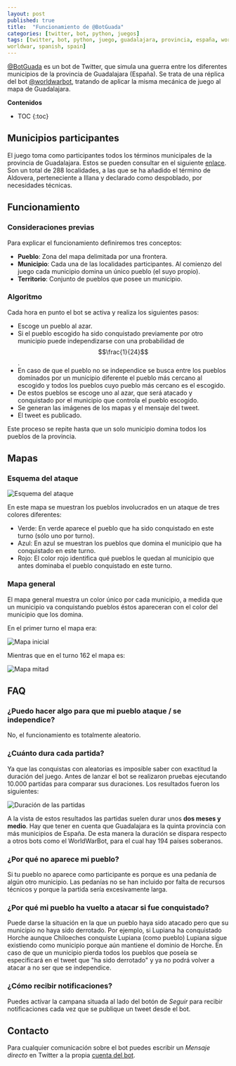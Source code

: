 ```yaml
---
layout: post
published: true
title:  "Funcionamiento de @BotGuada"
categories: [twitter, bot, python, juegos]
tags: [twitter, bot, python, juego, guadalajara, provincia, españa, worldwarbot,
worldwar, spanish, spain]
---
```


[@BotGuada][1] es un bot de Twitter, que simula una guerra entre los diferentes municipios de la provincia de Guadalajara (España). Se trata de una réplica del bot [@worldwarbot][2], tratando de aplicar la misma mecánica de juego al mapa de Guadalajara.

**Contenidos**
* TOC
{:toc}

## Municipios participantes

El juego toma como participantes todos los términos municipales de la provincia de Guadalajara. Estos se pueden consultar en el siguiente [enlace][3]. Son un total de 288 localidades, a las que se ha añadido el término de Aldovera, perteneciente a Illana y declarado como despoblado, por necesidades técnicas.

## Funcionamiento

### Consideraciones previas

Para explicar el funcionamiento definiremos tres conceptos:

* **Pueblo**: Zona del mapa delimitada por una frontera.
* **Municipio**: Cada una de las localidades participantes. Al comienzo del juego cada municipio domina un único pueblo (el suyo propio).
* **Territorio**: Conjunto de pueblos que posee un municipio.

### Algoritmo

Cada hora en punto el bot se activa y realiza los siguientes pasos:

* Escoge un pueblo al azar.
* Si el pueblo escogido ha sido conquistado previamente por otro municipio puede independizarse con una probabilidad de $$\frac{1}{24}$$.
* En caso de que el pueblo no se independice se busca entre los pueblos dominados por un municipio diferente el pueblo más cercano al escogido y todos los pueblos cuyo pueblo más cercano es el escogido.
* De estos pueblos se escoge uno al azar, que será atacado y conquistado por el municipio que controla el pueblo escogido.
* Se generan las imágenes de los mapas y el mensaje del tweet.
* El tweet es publicado.

Este proceso se repite hasta que un solo municipio domina todos los pueblos de la provincia.

## Mapas

### Esquema del ataque

![Esquema del ataque](/assets/GuadaBot-Funcionamiento/esquema.png)

En este mapa se muestran los pueblos involucrados en un ataque de tres colores diferentes:

* Verde: En verde aparece el pueblo que ha sido conquistado en este turno (sólo uno por turno).
* Azul: En azul se muestran los pueblos que domina el municipio que ha conquistado en este turno.
* Rojo: El color rojo identifica qué pueblos le quedan al municipio que antes dominaba el pueblo conquistado en este turno.

### Mapa general

El mapa general muestra un color único por cada municipio, a medida que un municipio va conquistando pueblos éstos apareceran con el color del municipio que los domina.

En el primer turno el mapa era:

![Mapa inicial](/assets/GuadaBot-Funcionamiento/inicial.png)

Mientras que en el turno 162 el mapa es:

![Mapa mitad](/assets/GuadaBot-Funcionamiento/general.png)

## FAQ

### ¿Puedo hacer algo para que mi pueblo ataque / se independice?

No, el funcionamiento es totalmente aleatorio.

### ¿Cuánto dura cada partida?

Ya que las conquistas con aleatorias es imposible saber con exactitud la duración del juego. Antes de lanzar el bot se realizaron pruebas ejecutando 10.000 partidas para comparar sus duraciones. Los resultados fueron los siguientes:

![Duración de las partidas](/assets/GuadaBot-Funcionamiento/stats.jpeg)

A la vista de estos resultados las partidas suelen durar unos **dos meses y medio**. Hay que tener en cuenta que Guadalajara es la quinta provincia con más municipios de España. De esta manera la duración se dispara respecto a otros bots como el WorldWarBot, para el cual hay 194 países soberanos.

### ¿Por qué no aparece mi pueblo?

Si tu pueblo no aparece como participante es porque es una pedanía de algún otro municipio. Las pedanías no se han incluido por falta de recursos técnicos y porque la partida sería excesivamente larga.

### ¿Por qué mi pueblo ha vuelto a atacar si fue conquistado?

Puede darse la situación en la que un pueblo haya sido atacado pero que su municipio no haya sido derrotado. Por ejemplo, si Lupiana ha conquistado Horche aunque Chiloeches conquiste Lupiana (como pueblo) Lupiana sigue existiendo como municipio porque aún mantiene el dominio de Horche. En caso de que un municipio pierda todos los pueblos que poseía se especificará en el tweet que "ha sido derrotado" y ya no podrá volver a atacar a no ser que se independice.

### ¿Cómo recibir notificaciones?

Puedes activar la campana situada al lado del botón de *Seguir* para recibir notificaciones cada vez que se publique un tweet desde el bot.

## Contacto

Para cualquier comunicación sobre el bot puedes escribir un *Mensaje directo* en Twitter a la propia [cuenta del bot][1].

[1]: https://twitter.com/BotGuada
[2]: https://worldwarbot.com/bots/
[3]: https://es.wikipedia.org/wiki/Anexo:Municipios_de_la_provincia_de_Guadalajara
